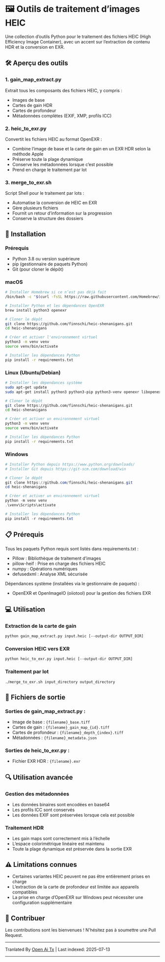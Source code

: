 # 🖼️ Outils de traitement d’images HEIC

Une collection d’outils Python pour le traitement des fichiers HEIC (High Efficiency Image Container), avec un accent sur l’extraction de contenu HDR et la conversion en EXR.

## 🛠️ Aperçu des outils

### 1. gain_map_extract.py
Extrait tous les composants des fichiers HEIC, y compris :
- Images de base
- Cartes de gain HDR
- Cartes de profondeur
- Métadonnées complètes (EXIF, XMP, profils ICC)

### 2. heic_to_exr.py
Convertit les fichiers HEIC au format OpenEXR :
- Combine l’image de base et la carte de gain en un EXR HDR selon la méthode Apple
- Préserve toute la plage dynamique
- Conserve les métadonnées lorsque c’est possible
- Prend en charge le traitement par lot
### 3. merge_to_exr.sh
Script Shell pour le traitement par lots :
- Automatise la conversion de HEIC en EXR
- Gère plusieurs fichiers
- Fournit un retour d’information sur la progression
- Conserve la structure des dossiers

## 🔧 Installation

### Prérequis
- Python 3.8 ou version supérieure
- pip (gestionnaire de paquets Python)
- Git (pour cloner le dépôt)

### macOS
```bash
# Installer Homebrew si ce n’est pas déjà fait
/bin/bash -c "$(curl -fsSL https://raw.githubusercontent.com/Homebrew/install/HEAD/install.sh)"

# Installer Python et les dépendances OpenEXR
brew install python3 openexr

# Cloner le dépôt
git clone https://github.com/finnschi/heic-shenanigans.git
cd heic-shenanigans

# Créer et activer l'environnement virtuel
python3 -m venv venv
source venv/bin/activate

# Installer les dépendances Python
pip install -r requirements.txt
```

### Linux (Ubuntu/Debian)
```bash
# Installer les dépendances système
sudo apt-get update
sudo apt-get install python3 python3-pip python3-venv openexr libopenexr-dev

# Cloner le dépôt
git clone https://github.com/finnschi/heic-shenanigans.git
cd heic-shenanigans

# Créer et activer un environnement virtuel
python3 -m venv venv
source venv/bin/activate

# Installer les dépendances Python
pip install -r requirements.txt
```

### Windows
```powershell
# Installer Python depuis https://www.python.org/downloads/
# Installer Git depuis https://git-scm.com/download/win

# Cloner le dépôt
git clone https://github.com/finnschi/heic-shenanigans.git
cd heic-shenanigans

# Créer et activer un environnement virtuel
python -m venv venv
.\venv\Scripts\activate

# Installer les dépendances Python
pip install -r requirements.txt
```

## 📋 Prérequis
Tous les paquets Python requis sont listés dans requirements.txt :
- Pillow : Bibliothèque de traitement d’images
- pillow-heif : Prise en charge des fichiers HEIC
- numpy : Opérations numériques
- defusedxml : Analyse XML sécurisée

Dépendances système (installées via le gestionnaire de paquets) :
- OpenEXR et OpenImageIO (oiiotool) pour la gestion des fichiers EXR

## 💻 Utilisation
### Extraction de la carte de gain
```bash
python gain_map_extract.py input.heic [--output-dir OUTPUT_DIR]
```

### Conversion HEIC vers EXR
```bash
python heic_to_exr.py input.heic [--output-dir OUTPUT_DIR]
```

### Traitement par lot
```bash
./merge_to_exr.sh input_directory output_directory
```

## 📁 Fichiers de sortie

### Sorties de gain_map_extract.py :
- Image de base : `{filename}_base.tiff`
- Cartes de gain : `{filename}_gain_map_{id}.tiff`
- Cartes de profondeur : `{filename}_depth_{index}.tiff`
- Métadonnées : `{filename}_metadata.json`

### Sorties de heic_to_exr.py :
- Fichier EXR HDR : `{filename}.exr`

## 🔍 Utilisation avancée

### Gestion des métadonnées
- Les données binaires sont encodées en base64
- Les profils ICC sont conservés
- Les données EXIF sont préservées lorsque cela est possible

### Traitement HDR
- Les gain maps sont correctement mis à l’échelle
- L’espace colorimétrique linéaire est maintenu
- Toute la plage dynamique est préservée dans la sortie EXR

## ⚠️ Limitations connues
- Certaines variantes HEIC peuvent ne pas être entièrement prises en charge
- L’extraction de la carte de profondeur est limitée aux appareils compatibles
- La prise en charge d’OpenEXR sur Windows peut nécessiter une configuration supplémentaire
## 🤝 Contribuer
Les contributions sont les bienvenues ! N'hésitez pas à soumettre une Pull Request.


---

Tranlated By [Open Ai Tx](https://github.com/OpenAiTx/OpenAiTx) | Last indexed: 2025-07-13

---